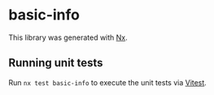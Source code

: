 # basic-info

This library was generated with [Nx](https://nx.dev).

## Running unit tests

Run `nx test basic-info` to execute the unit tests via [Vitest](https://vitest.dev/).
